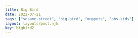```yaml
---
title: Big Bird
date: 2022-07-21
tags: ["sesame-street", "big-bird", "muppets", "pbs-kids"]
layout: layouts/post.njk
key: bigbird2
---
```

